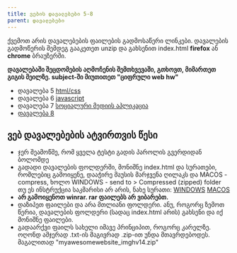 ```yaml
---
title: ვების დავალებები 5-8
parent: დავალებები
---
```



ქვემოთ არის დავალებების ფაილების გადმოსაწერი ლინკები. დავალების გადმოწერის შემდეგ გააკეთეთ unzip და გახსენით index.html **firefox** ან **chrome** ბრაუზერში. 

**დავალებაში შეცდომების აღმოჩენის შემთხვევაში, გთხოვთ, მიმართეთ გიგის მეილზე. subject-ში მიუთითეთ "ციფრული web hw"**

- დავალება 5 [html/css](https://freeuni-digital-technologies.github.io/webHwInterface/hw5/hw5.zip)
- დავალება 6 [javascript](https://freeuni-digital-technologies.github.io/webHwInterface/hw6/hw6.zip)
- დავალება 7 [სოციალური მედიის აპლიკაცია](https://freeuni-digital-technologies.github.io/webHwInterface/hw7/hw7.zip)
- [დავალება 8](https://freeuni-digital-technologies.github.io/webHwInterface/hw8/hw8.zip)

## ვებ დავალებების ატვირთვის წესი
- ჯერ შეამოწმე, რომ ყველა ტესტი გადის პაროლის გვერდიდან ბოლომდე
- გადადი დავალების ფოლდერში, მონიშნე index.html და სურათები, რომლებიც გამოიყენე,
     დააჭირე მაუსის მარჯვენა ღილაკს და MACOS - compress, ხოლო WINDOWS - send to > Compressed (zipped) folder
  თუ ეს ინსტრუქცია საკმარისი არ არის, ნახე სურათი: 
            <a target="_blank" href="http://images.pcworld.com/images/article/2011/05/zipping-5174695.jpg">WINDOWS</a>
            <a target="_blank" href="https://icdn.digitaltrends.com/image/digitaltrends/macos-compress-multiple-files-416x416.jpg">MACOS</a>
- <strong>არ გამოიყენოთ winrar. rar ფაილებს არ ვიბარებთ.</strong>
- დაზიპეთ ფაილები და არა მთლიანი ფოლდერი. ანუ, როგორც ზემოთ წერია, დავალების ფოლდერი (სადაც index.html არის)
     გახსენი და იქ მონიშნე ფაილები. 
- გადაარქვი ფაილს სახელი იმავე პრინციპით, როგორც კარელზე. ოღონდ ამჯერად .txt-ის მაგივრად .zip-ით უნდა მთავრდებოდეს. მაგალითად "myawesomewebsite_imghv14.zip"